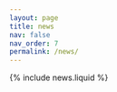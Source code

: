 ```yaml
---
layout: page
title: news
nav: false
nav_order: 7
permalink: /news/
---
```


{% include news.liquid %}

